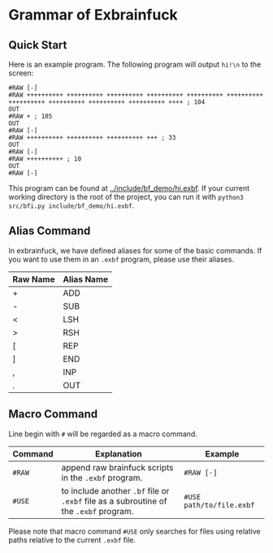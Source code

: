 # Grammar of Exbrainfuck



## Quick Start

Here is an example program. The following program will output `hi!\n` to the screen:

```exbf
#RAW [-]
#RAW ++++++++++ ++++++++++ ++++++++++ ++++++++++ ++++++++++ ++++++++++ ++++++++++ ++++++++++ ++++++++++ ++++++++++ ++++ ; 104
OUT
#RAW + ; 105
OUT
#RAW [-]
#RAW ++++++++++ ++++++++++ ++++++++++ +++ ; 33
OUT
#RAW [-]
#RAW ++++++++++ ; 10
OUT
#RAW [-]
```

This program can be found at [../include/bf_demo/hi.exbf](../include/bf_demo/hi.exbf). If your current working directory is the root of the project, you can run it with `python3 src/bfi.py include/bf_demo/hi.exbf`.



## Alias Command

In exbrainfuck, we have defined aliases for some of the basic commands. If you want to use them in an `.exbf` program, please use their aliases.

| Raw Name | Alias Name |
| -------- | ---------- |
| +        | ADD        |
| -        | SUB        |
| <        | LSH        |
| >        | RSH        |
| [        | REP        |
| ]        | END        |
| ,        | INP        |
| .        | OUT        |



## Macro Command

Line begin with `#` will be regarded as a macro command.

| Command | Explanation                                                  | Example                  |
| ------- | ------------------------------------------------------------ | ------------------------ |
| `#RAW`  | append raw brainfuck scripts in the `.exbf` program.         | `#RAW [-]`               |
| `#USE`  | to include another `.bf` file or `.exbf` file as a subroutine of the `.exbf` program. | `#USE path/to/file.exbf` |

Please note that macro command `#USE` only searches for files using relative paths relative to the current `.exbf` file.

